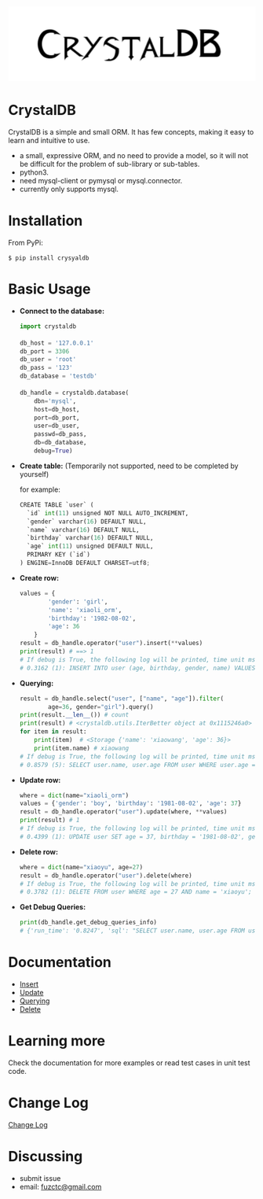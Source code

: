 ![image](doc/crystaldb.jpg)


CrystalDB
========
CrystalDB is a simple and small ORM. It has few concepts, making it easy to learn and intuitive to use.

* a small, expressive ORM, and no need to provide a model, so it will not be difficult for the problem of sub-library or sub-tables. 
* python3.
* need mysql-client or pymysql or mysql.connector.
* currently only supports mysql.


Installation
=========
From PyPi:

    $ pip install crysyaldb


Basic Usage
=========
* **Connect to the database:**

    ```python
    import crystaldb

    db_host = '127.0.0.1'
    db_port = 3306
    db_user = 'root'
    db_pass = '123'
    db_database = 'testdb'

    db_handle = crystaldb.database(
        dbn='mysql',
        host=db_host,
        port=db_port,
        user=db_user,
        passwd=db_pass,
        db=db_database,
        debug=True)
    ```

* **Create table:** (Temporarily not supported, need to be completed by yourself) 
   
   for example:
    
    ```python
    CREATE TABLE `user` (
      `id` int(11) unsigned NOT NULL AUTO_INCREMENT,
      `gender` varchar(16) DEFAULT NULL,
      `name` varchar(16) DEFAULT NULL,
      `birthday` varchar(16) DEFAULT NULL,
      `age` int(11) unsigned DEFAULT NULL,
      PRIMARY KEY (`id`)
    ) ENGINE=InnoDB DEFAULT CHARSET=utf8;
    ```  
    
* **Create row:**
    ```python
    values = {
            'gender': 'girl',
            'name': 'xiaoli_orm',
            'birthday': '1982-08-02',
            'age': 36
        }
    result = db_handle.operator("user").insert(**values)
    print(result) # ==> 1
    # If debug is True, the following log will be printed, time unit ms.
    # 0.3162 (1): INSERT INTO user (age, birthday, gender, name) VALUES (36, '1982-08-02', 'girl', 'xiaoli_orm')
    ```
    
* **Querying:**
    ```python
    result = db_handle.select("user", ["name", "age"]).filter(
            age=36, gender="girl").query()
    print(result.__len__()) # count 
    print(result) # <crystaldb.utils.IterBetter object at 0x1115246a0>
    for item in result:
        print(item)  # <Storage {'name': 'xiaowang', 'age': 36}>
        print(item.name) # xiaowang
    # If debug is True, the following log will be printed, time unit ms.
    # 0.8579 (5): SELECT user.name, user.age FROM user WHERE user.age = 36 AND user.gender = 'girl'
    ```
    
* **Update row:**
    ```python
    where = dict(name="xiaoli_orm")
    values = {'gender': 'boy', 'birthday': '1981-08-02', 'age': 37}
    result = db_handle.operator("user").update(where, **values)
    print(result) # 1
    # If debug is True, the following log will be printed, time unit ms.
    # 0.4399 (1): UPDATE user SET age = 37, birthday = '1981-08-02', gender = 'boy' WHERE name = 'xiaoli_orm';
    ```

* **Delete row:**
    ```python
    where = dict(name="xiaoyu", age=27)
    result = db_handle.operator("user").delete(where)
    # If debug is True, the following log will be printed, time unit ms.
    # 0.3782 (1): DELETE FROM user WHERE age = 27 AND name = 'xiaoyu';
    ```
    
* **Get Debug Queries:**
  ```python
  print(db_handle.get_debug_queries_info)
  # {'run_time': '0.8247', 'sql': "SELECT user.name, user.age FROM user WHERE user.age = 36 AND user.gender = 'girl'"}
  ```    


Documentation
===============
* [Insert](./doc/insert.md)
* [Update](./doc/Update.md)
* [Querying](./doc/Query.md)
* [Delete](./doc/delete.md)


Learning more
===============
Check the documentation for more examples or read test cases in unit test code.


Change Log
===============
[Change Log](https://github.com/CrystalSkyZ/crystaldb.py/releases)


Discussing
===============
* submit issue
* email: fuzctc@gmail.com

